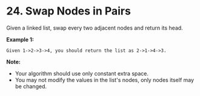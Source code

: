 # 24. Swap Nodes in Pairs

Given a linked list, swap every two adjacent nodes and return its head.


**Example 1:**
```
Given 1->2->3->4, you should return the list as 2->1->4->3.
```

**Note:**

- Your algorithm should use only constant extra space.
- You may not modify the values in the list's nodes, only nodes itself may be changed.